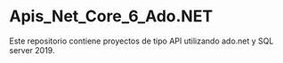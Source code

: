 # Apis_Net_Core_6_Ado.NET
Este repositorio contiene proyectos de tipo API utilizando ado.net y SQL server 2019.
